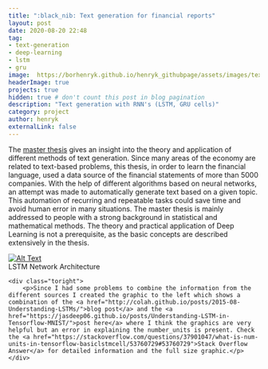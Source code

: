 ```yaml
---
title: ":black_nib: Text generation for financial reports"
layout: post
date: 2020-08-20 22:48
tag:
- text-generation
- deep-learning
- lstm
- gru
image:  https://borhenryk.github.io/henryk_githubpage/assets/images/text_generation_sampling.png
headerImage: true
projects: true
hidden: true # don't count this post in blog pagination
description: "Text generation with RNN's (LSTM, GRU cells)"
category: project
author: henryk
externalLink: false
---
```



The [master thesis](https://epub.ub.uni-muenchen.de/60631/) gives an insight into the theory and application of different methods of text generation. Since many areas of the economy are related to text-based problems, this thesis, in order to learn the financial language, used a data source of the financial statements of more than 5000 companies. With the help of different algorithms based on neural networks, an attempt was made to automatically generate text based on a given topic. This automation of recurring and repeatable tasks could save time and avoid human error in many situations. The master thesis is mainly addressed to people with a strong background in statistical and mathematical methods. The theory and practical application of Deep Learning is not a prerequisite, as the basic concepts are described extensively in the thesis.

<div class="side-by-side">
    <div class="toleft">
        <a href="https://borhenryk.github.io/henryk_githubpage/assets/images/LSTM_Ar.png" title="click here to see the full sized image"><img class="image" src="https://borhenryk.github.io/henryk_githubpage/assets/images/LSTM_Ar.png" alt="Alt Text" ></a>
        <figcaption class="caption">LSTM Network Architecture</figcaption>
    </div>

    <div class="toright">
        <p>Since I had some problems to combine the information from the different sources I created the graphic to the left which shows a combination of the <a href="http://colah.github.io/posts/2015-08-Understanding-LSTMs/">blog post</a> and the <a href="https://jasdeep06.github.io/posts/Understanding-LSTM-in-Tensorflow-MNIST/">post here</a> where I think the graphics are very helpful but an error in explaining the number_units is present. Check the <a href="https://stackoverflow.com/questions/37901047/what-is-num-units-in-tensorflow-basiclstmcell/53760729#53760729">Stack Overflow Answer</a> for detailed information and the full size graphic.</p>
    </div>
</div>
